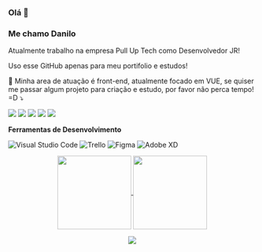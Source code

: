 ### Olá 👋

### Me chamo Danilo 

Atualmente trabalho na empresa Pull Up Tech como Desenvolvedor JR!

Uso esse GitHub apenas para meu portifolio e estudos! 

<p align="left">
  💌 Minha area de atuação é front-end, atualmente focado em VUE, se quiser me passar algum projeto para criação e estudo, por favor não perca tempo! =D  ⤵️
</p>

<p align="left">
  <a href="mailto:dap4perez@gmail.com" alt="Gmail">
  <img src="https://img.shields.io/badge/-Gmail-FF0000?style=flat-square&labelColor=FF0000&logo=gmail&logoColor=white&link=dap4perez@gmail.com" /></a>

  <a href="https://www.linkedin.com/in/danilo-alves-perez/" alt="Linkedin">
  <img src="https://img.shields.io/badge/-Linkedin-0e76a8?style=flat-square&logo=Linkedin&logoColor=white&link=https://www.linkedin.com/in/danilo-alves-perez/" /></a>

  <a href="http://api.whatsapp.com/send?1=pt_BR&phone=5511944516772" alt="WhatsApp">
  <img src="https://img.shields.io/badge/-WhatsApp-25d366?style=flat-square&labelColor=25d366&logo=whatsapp&logoColor=white&link=http://api.whatsapp.com/send?1=pt_BR&phone=5511944516772"/></a>

  <a href="#" alt="Facebook">
  <img src="https://img.shields.io/badge/-Facebook-3b5998?style=flat-square&labelColor=3b5998&logo=facebook&logoColor=white&link=LINK-DO-SEU-FACEBOOK"/></a>

  <a href="#" alt="Instagram">
  <img src="https://img.shields.io/badge/-Instagram-DF0174?style=flat-square&labelColor=DF0174&logo=instagram&logoColor=white&link=LINK-DO-SEU-INSTAGRAM"/></a>
</p>  

**Ferramentas de Desenvolvimento**

  ![Visual Studio Code](https://img.shields.io/badge/-Visual%20Studio%20Code-333333?style=flat&logo=visual-studio-code&logoColor=007ACC)
  ![Trello](https://img.shields.io/badge/-Trello-333333?style=flat&logo=trello&logoColor=007ACC)
  ![Figma](https://img.shields.io/badge/-Figma-333333?style=flat&logo=figma&logoColor=007ACC)
  ![Adobe XD](https://img.shields.io/badge/-Adobe%20XD-333333?style=flat&logo=adobe-xd&logoColor=007ACC)
  
  <p align="center">
  <a href="https://github.com/dap4ever">
    <img
      align="center"
      height="150em"
      src="https://github-readme-stats.vercel.app/api?username=dap4ever&show_icons=true&include_all_commits=true&count_private=true&theme=tokyonight"
    />
  </a>
  <a href="https://github.com/dap4ever">
    <img
      align="center"
      height="150em"
      src="https://github-readme-stats.vercel.app/api/top-langs/?username=dap4ever&show_icons=true&include_all_commits=true&count_private=true&layout=compact&theme=tokyonight"
    />
  </a>
</p>


<p align="center">
  <a href="https://github.com/dap4ever">
    <img
      align="center"
      src="https://github-profile-trophy.vercel.app/?username=dap4ever&theme=onedark&no-frame=true&row=1&&margin-w=20&no-bg=true"
    />
  </a>
</a>
</p>




